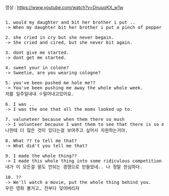 영상 : https://www.youtube.com/watch?v=DnuuoKX_w1w

<pre>

1. would my daughter and bit her brother i put ..
-> When my daughter bit her brother i put a pinch of pepper in her mouth.

2. she cried in cry but she never begain.
-> She cried and cired, but she never bit again.

3. dont give me started.
-> dont get me started.

4. sweet your in colone?
-> Sweetie, are you wearing cologne?

5. you've been pushed me hole me??
-> You've been pushing me away the whole whole week.
저를 일주일내내 ㅇ밀어내고있어요.

6. I was .. 
-> I was the one that all the moms looked up to.

7. valuneteer because when them there so mush 
-> I volunteer because I want them to see that there is so much more to me.
나한테 더 많은 것이 있다는걸 보여주고 싶어서 자원하는거야.

8. What ?? to tell me that?
-> What did't you tell me that?

9. I made the whole thing??
-> I made this whole thing into some ridiculous competition and i'm pathetic.
내가 이 모든걸 말도 안되는 경쟁으로 만들었네.. 나 정말 한심하다.

10. ??
-> We'll watch a movie, put the whole thing behind you.
우린 영화 볼거고, 전부다 잊어버리쟈
</pre>
